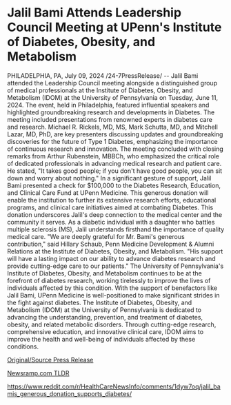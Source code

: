 # Jalil Bami Attends Leadership Council Meeting at UPenn's Institute of Diabetes, Obesity, and Metabolism

PHILADELPHIA, PA, July 09, 2024 /24-7PressRelease/ -- Jalil Bami attended the Leadership Council meeting alongside a distinguished group of medical professionals at the Institute of Diabetes, Obesity, and Metabolism (IDOM) at the University of Pennsylvania on Tuesday, June 11, 2024. The event, held in Philadelphia, featured influential speakers and highlighted groundbreaking research and developments in Diabetes.  The meeting included presentations from renowned experts in diabetes care and research. Michael R. Rickels, MD, MS, Mark Schutta, MD, and Mitchell Lazar, MD, PhD, are key presenters discussing updates and groundbreaking discoveries for the future of Type 1 Diabetes, emphasizing the importance of continuous research and innovation.  The meeting concluded with closing remarks from Arthur Rubenstein, MBBCh, who emphasized the critical role of dedicated professionals in advancing medical research and patient care. He stated, "It takes good people; if you don't have good people, you can sit down and worry about nothing."  In a significant gesture of support, Jalil Bami presented a check for $100,000 to the Diabetes Research, Education, and Clinical Care Fund at UPenn Medicine. This generous donation will enable the institution to further its extensive research efforts, educational programs, and clinical care initiatives aimed at combating Diabetes.  This donation underscores Jalil's deep connection to the medical center and the community it serves. As a diabetic individual with a daughter who battles multiple sclerosis (MS), Jalil understands firsthand the importance of quality medical care.  "We are deeply grateful for Mr. Bami's generous contribution," said Hillary Schaub, Penn Medicine Development & Alumni Relations at the Institute of Diabetes, Obesity, and Metabolism. "His support will have a lasting impact on our ability to advance diabetes research and provide cutting-edge care to our patients."  The University of Pennsylvania's Institute of Diabetes, Obesity, and Metabolism continues to be at the forefront of diabetes research, working tirelessly to improve the lives of individuals affected by this condition. With the support of benefactors like Jalil Bami, UPenn Medicine is well-positioned to make significant strides in the fight against diabetes.  The Institute of Diabetes, Obesity, and Metabolism (IDOM) at the University of Pennsylvania is dedicated to advancing the understanding, prevention, and treatment of diabetes, obesity, and related metabolic disorders. Through cutting-edge research, comprehensive education, and innovative clinical care, IDOM aims to improve the health and well-being of individuals affected by these conditions. 

[Original/Source Press Release](https://www.24-7pressrelease.com/press-release/512344/jalil-bami-attends-leadership-council-meeting-at-upenns-institute-of-diabetes-obesity-and-metabolism)
                    

[Newsramp.com TLDR](None) 

https://www.reddit.com/r/HealthCareNewsInfo/comments/1dyw7oq/jalil_bamis_generous_donation_supports_diabetes/